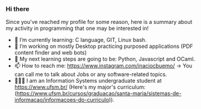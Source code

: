 ### Hi there 

Since you've reached my profile for some reason, here is a summary about my activity in programming that one may be interested in!

- 🌱 I’m currently learning: C language, GIT, Linux bash.
- 🔭 I’m working on mostly Desktop practicing purposed applications (PDF content finder and web bots)
- 🎯 My next learning steps are going to be: Python, Javascript and OCaml.
- 📫 How to reach me: https://www.instagram.com/inaciocbuemo/
  -> You can call me to talk about Jobs or any software-related topics. 
- 👨🏻‍💻 I am an Information Systems undergraduate student at https://www.ufsm.br/ (Here's my major's curriculum:(https://www.ufsm.br/cursos/graduacao/santa-maria/sistemas-de-informacao/informacoes-do-curriculo)).
